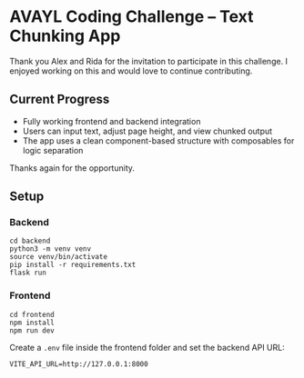 # AVAYL Coding Challenge – Text Chunking App

Thank you Alex and Rida for the invitation to participate in this challenge. I enjoyed working on this and would love to continue contributing.


## Current Progress

- Fully working frontend and backend integration
- Users can input text, adjust page height, and view chunked output
- The app uses a clean component-based structure with composables for logic separation

Thanks again for the opportunity.

## Setup

### Backend

```
cd backend
python3 -m venv venv
source venv/bin/activate
pip install -r requirements.txt
flask run
```


### Frontend

```
cd frontend
npm install
npm run dev
```

Create a `.env` file inside the frontend folder and set the backend API URL:

```
VITE_API_URL=http://127.0.0.1:8000
```

